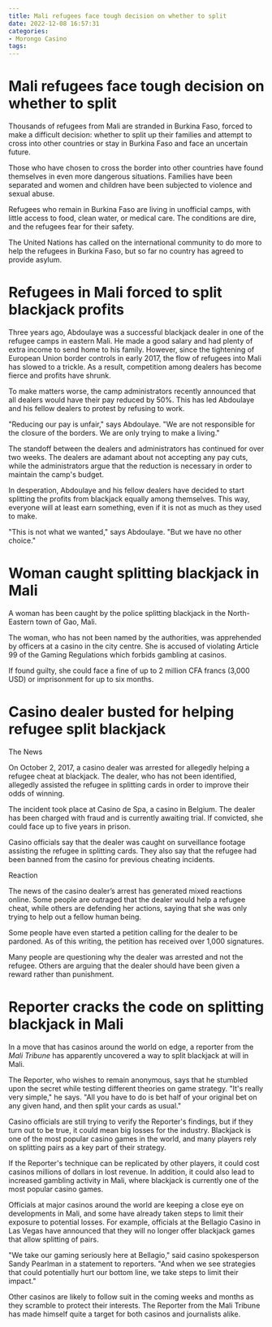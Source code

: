 ```yaml
---
title: Mali refugees face tough decision on whether to split
date: 2022-12-08 16:57:31
categories:
- Morongo Casino
tags:
---
```



#  Mali refugees face tough decision on whether to split

Thousands of refugees from Mali are stranded in Burkina Faso, forced to make a difficult decision: whether to split up their families and attempt to cross into other countries or stay in Burkina Faso and face an uncertain future.

Those who have chosen to cross the border into other countries have found themselves in even more dangerous situations. Families have been separated and women and children have been subjected to violence and sexual abuse.

Refugees who remain in Burkina Faso are living in unofficial camps, with little access to food, clean water, or medical care. The conditions are dire, and the refugees fear for their safety.

The United Nations has called on the international community to do more to help the refugees in Burkina Faso, but so far no country has agreed to provide asylum.

#  Refugees in Mali forced to split blackjack profits

Three years ago, Abdoulaye was a successful blackjack dealer in one of the refugee camps in eastern Mali. He made a good salary and had plenty of extra income to send home to his family. However, since the tightening of European Union border controls in early 2017, the flow of refugees into Mali has slowed to a trickle. As a result, competition among dealers has become fierce and profits have shrunk.

To make matters worse, the camp administrators recently announced that all dealers would have their pay reduced by 50%. This has led Abdoulaye and his fellow dealers to protest by refusing to work.

"Reducing our pay is unfair," says Abdoulaye. "We are not responsible for the closure of the borders. We are only trying to make a living."

The standoff between the dealers and administrators has continued for over two weeks. The dealers are adamant about not accepting any pay cuts, while the administrators argue that the reduction is necessary in order to maintain the camp's budget.

In desperation, Abdoulaye and his fellow dealers have decided to start splitting the profits from blackjack equally among themselves. This way, everyone will at least earn something, even if it is not as much as they used to make.

"This is not what we wanted," says Abdoulaye. "But we have no other choice."

#  Woman caught splitting blackjack in Mali

A woman has been caught by the police splitting blackjack in the North-Eastern town of Gao, Mali.

The woman, who has not been named by the authorities, was apprehended by officers at a casino in the city centre. She is accused of violating Article 99 of the Gaming Regulations which forbids gambling at casinos.

If found guilty, she could face a fine of up to 2 million CFA francs (3,000 USD) or imprisonment for up to six months.

#  Casino dealer busted for helping refugee split blackjack

The News

On October 2, 2017, a casino dealer was arrested for allegedly helping a refugee cheat at blackjack. The dealer, who has not been identified, allegedly assisted the refugee in splitting cards in order to improve their odds of winning.

The incident took place at Casino de Spa, a casino in Belgium. The dealer has been charged with fraud and is currently awaiting trial. If convicted, she could face up to five years in prison.

Casino officials say that the dealer was caught on surveillance footage assisting the refugee in splitting cards. They also say that the refugee had been banned from the casino for previous cheating incidents.

Reaction

The news of the casino dealer’s arrest has generated mixed reactions online. Some people are outraged that the dealer would help a refugee cheat, while others are defending her actions, saying that she was only trying to help out a fellow human being.

Some people have even started a petition calling for the dealer to be pardoned. As of this writing, the petition has received over 1,000 signatures.

Many people are questioning why the dealer was arrested and not the refugee. Others are arguing that the dealer should have been given a reward rather than punishment.

#  Reporter cracks the code on splitting blackjack in Mali

In a move that has casinos around the world on edge, a reporter from the <i>Mali Tribune</i> has apparently uncovered a way to split blackjack at will in Mali.

The Reporter, who wishes to remain anonymous, says that he stumbled upon the secret while testing different theories on game strategy. "It's really very simple," he says. "All you have to do is bet half of your original bet on any given hand, and then split your cards as usual."

Casino officials are still trying to verify the Reporter's findings, but if they turn out to be true, it could mean big losses for the industry. Blackjack is one of the most popular casino games in the world, and many players rely on splitting pairs as a key part of their strategy.

If the Reporter's technique can be replicated by other players, it could cost casinos millions of dollars in lost revenue. In addition, it could also lead to increased gambling activity in Mali, where blackjack is currently one of the most popular casino games.

Officials at major casinos around the world are keeping a close eye on developments in Mali, and some have already taken steps to limit their exposure to potential losses. For example, officials at the Bellagio Casino in Las Vegas have announced that they will no longer offer blackjack games that allow splitting of pairs.

"We take our gaming seriously here at Bellagio," said casino spokesperson Sandy Pearlman in a statement to reporters. "And when we see strategies that could potentially hurt our bottom line, we take steps to limit their impact."

Other casinos are likely to follow suit in the coming weeks and months as they scramble to protect their interests. The Reporter from the Mali Tribune has made himself quite a target for both casinos and journalists alike.